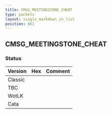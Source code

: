 ```yaml
---
title: CMSG_MEETINGSTONE_CHEAT
type: packets
layout: single_markdown_in_list
position: 661
---
```


## CMSG_MEETINGSTONE_CHEAT

### Status

Version | Hex | Comment
---------- | ---------- | ---------- 
Classic |  |  
TBC |  |  
WotLK |  |  
Cata |  |  
